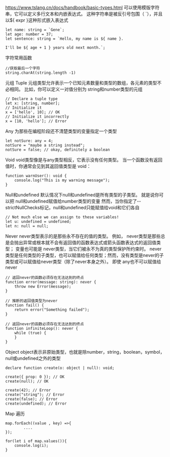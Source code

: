 


https://www.tslang.cn/docs/handbook/basic-types.html
可以使用模版字符串，它可以定义多行文本和内嵌表达式。 这种字符串是被反引号包围（ `），并且以${ expr }这种形式嵌入表达式
```
let name: string = `Gene`;
let age: number = 37;
let sentence: string = `Hello, my name is ${ name }.

I'll be ${ age + 1 } years old next month.`;
```
字符常用函数
```
//获取最后一个字符
string.charAt(string.length -1)
```

元组 Tuple
元组类型允许表示一个已知元素数量和类型的数组，各元素的类型不必相同。 比如，你可以定义一对值分别为 string和number类型的元组
```
// Declare a tuple type
let x: [string, number];
// Initialize it
x = ['hello', 10]; // OK
// Initialize it incorrectly
x = [10, 'hello']; // Error
```


Any
为那些在编程阶段还不清楚类型的变量指定一个类型
```
let notSure: any = 4;
notSure = "maybe a string instead";
notSure = false; // okay, definitely a boolean
```

Void
void类型像是与any类型相反，它表示没有任何类型。 当一个函数没有返回值时，你通常会见到其返回值类型是 void：
```
function warnUser(): void {
    console.log("This is my warning message");
}
```

Null和undefined
默认情况下null和undefined是所有类型的子类型。 就是说你可以把 null和undefined赋值给number类型的变量
然而，当你指定了--strictNullChecks标记，null和undefined只能赋值给void和它们各自
```
// Not much else we can assign to these variables!
let u: undefined = undefined;
let n: null = null;
```



Never
never类型表示的是那些永不存在的值的类型。 例如， never类型是那些总是会抛出异常或根本就不会有返回值的函数表达式或箭头函数表达式的返回值类型； 
变量也可能是 never类型，当它们被永不为真的类型保护所约束时。
never类型是任何类型的子类型，也可以赋值给任何类型；然而，没有类型是never的子类型或可以赋值给never类型（除了never本身之外）。 即使 any也不可以赋值给never
```
// 返回never的函数必须存在无法达到的终点
function error(message: string): never {
    throw new Error(message);
}

// 推断的返回值类型为never
function fail() {
    return error("Something failed");
}

// 返回never的函数必须存在无法达到的终点
function infiniteLoop(): never {
    while (true) {
    }
}
```


Object
object表示非原始类型，也就是除number，string，boolean，symbol，null或undefined之外的类型
```
declare function create(o: object | null): void;

create({ prop: 0 }); // OK
create(null); // OK

create(42); // Error
create("string"); // Error
create(false); // Error
create(undefined); // Error
```

Map
遍历
```
map.forEach((value , key) =>{
        ....
});

for(let i of map.values()){
    console.log(i);
}
```